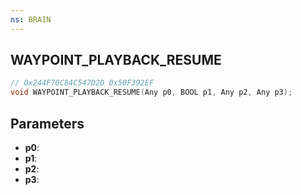 ```yaml
---
ns: BRAIN
---
```

## WAYPOINT_PLAYBACK_RESUME

```c
// 0x244F70C84C547D2D 0x50F392EF
void WAYPOINT_PLAYBACK_RESUME(Any p0, BOOL p1, Any p2, Any p3);
```


## Parameters
* **p0**: 
* **p1**: 
* **p2**: 
* **p3**: 

